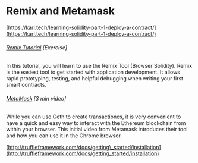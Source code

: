 # Remix and Metamask

[https://karl.tech/learning-solidity-part-1-deploy-a-contract/](https://karl.tech/learning-solidity-part-1-deploy-a-contract/)



###### [Remix Tutorial](http://remix.readthedocs.io/en/latest/tutorial_mist.html) \[Exercise\]

In this tutorial, you will learn to use the Remix Tool \(Browser Solidity\).  Remix is the easiest tool to get started with application development. It allows rapid prototyping, testing, and helpful debugging when writing your first smart contracts.

###### [MetaMask](https://www.youtube.com/watch?v=6Gf_kRE4MJU) \[3 min video\]

While you can use Geth to create transactiones, it is very convenient to have a quick and easy way to interact with the Ethereum blockchain from within your browser.  This initial video from Metamask introduces their tool and how you can use it in the Chrome browser.

[http://truffleframework.com/docs/getting\_started/installation](http://truffleframework.com/docs/getting_started/installation)

